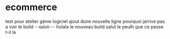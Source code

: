 # ecommerce
test pour atelier génie logiciel
ajout dune nouvelle ligne
pourquoi jarrive pas a voir le build
--salut---
holala
le nouveau build
salut le peulh
que ce passe t-il la
